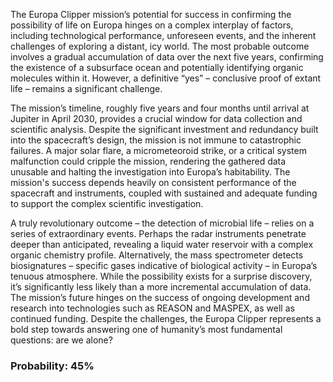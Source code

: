 The Europa Clipper mission’s potential for success in confirming the possibility of life on Europa hinges on a complex interplay of factors, including technological performance, unforeseen events, and the inherent challenges of exploring a distant, icy world. The most probable outcome involves a gradual accumulation of data over the next five years, confirming the existence of a subsurface ocean and potentially identifying organic molecules within it. However, a definitive “yes” – conclusive proof of extant life – remains a significant challenge. 

The mission’s timeline, roughly five years and four months until arrival at Jupiter in April 2030, provides a crucial window for data collection and scientific analysis. Despite the significant investment and redundancy built into the spacecraft’s design, the mission is not immune to catastrophic failures. A major solar flare, a micrometeoroid strike, or a critical system malfunction could cripple the mission, rendering the gathered data unusable and halting the investigation into Europa’s habitability. The mission's success depends heavily on consistent performance of the spacecraft and instruments, coupled with sustained and adequate funding to support the complex scientific investigation.

A truly revolutionary outcome – the detection of microbial life – relies on a series of extraordinary events. Perhaps the radar instruments penetrate deeper than anticipated, revealing a liquid water reservoir with a complex organic chemistry profile. Alternatively, the mass spectrometer detects biosignatures – specific gases indicative of biological activity – in Europa’s tenuous atmosphere. While the possibility exists for a surprise discovery, it’s significantly less likely than a more incremental accumulation of data.  The mission’s future hinges on the success of ongoing development and research into technologies such as REASON and MASPEX, as well as continued funding.  Despite the challenges, the Europa Clipper represents a bold step towards answering one of humanity’s most fundamental questions: are we alone?

### Probability: 45%